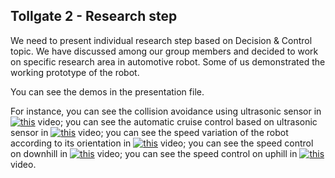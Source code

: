 ## Tollgate 2 - Research step
We need to present individual research step based on Decision & Control topic. 
We have discussed among our group members and decided to work on specific research area in automotive robot. Some of us demonstrated the working prototype of the robot. 

You can see the demos in the presentation file. 

For instance, 
you can see the collision avoidance using ultrasonic sensor in [![this](https://img.youtube.com/ciCuw-6MPdI/0.jpg)](https://youtu.be/ciCuw-6MPdI "collision avoidance") video;
you can see the automatic cruise control based on ultrasonic sensor in [![this](https://img.youtube.com/x-I3NpXtYt8/0.jpg)](https://youtu.be/x-I3NpXtYt8 "ACC") video;
you can see the speed variation of the robot according to its orientation in [![this](https://img.youtube.com/GfhjmDjtZHw/0.jpg)](https://youtu.be/GfhjmDjtZHw "speed variation") video;
you can see the speed control on downhill in [![this](https://img.youtube.com/85JfEErREls/0.jpg)](https://youtu.be/85JfEErREls "Speed control on Downhill") video;
you can see the speed control on uphill in [![this](https://img.youtube.com/1DpX-1WhqtQ/0.jpg)](https://youtu.be/1DpX-1WhqtQ "Speed control on Uphill") video.
